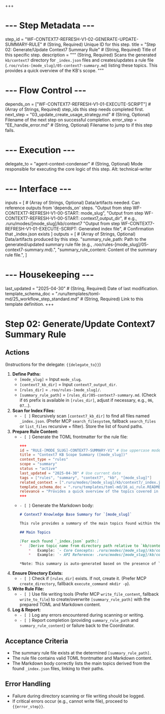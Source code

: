 +++
# --- Step Metadata ---
step_id = "WF-CONTEXT7-REFRESH-V1-02-GENERATE-UPDATE-SUMMARY-RULE" # (String, Required) Unique ID for this step.
title = "Step 02: Generate/Update Context7 Summary Rule" # (String, Required) Title of this specific step.
description = """
(String, Required) Scans the generated `kb/context7` directory for `_index.json` files
and creates/updates a rule file (`.roo/rules-[mode_slug]/05-context7-summary.md`) listing these topics.
This provides a quick overview of the KB's scope.
"""

# --- Flow Control ---
depends_on = ["WF-CONTEXT7-REFRESH-V1-01-EXECUTE-SCRIPT"] # (Array of Strings, Required) step_ids this step needs completed first.
next_step = "03_update_create_usage_strategy.md" # (String, Optional) Filename of the next step on successful completion.
error_step = "EE_handle_error.md" # (String, Optional) Filename to jump to if this step fails.

# --- Execution ---
delegate_to = "agent-context-condenser" # (String, Optional) Mode responsible for executing the core logic of this step. Alt: technical-writer

# --- Interface ---
inputs = [ # (Array of Strings, Optional) Data/artifacts needed. Can reference outputs from 'depends_on' steps.
    "Output from step WF-CONTEXT7-REFRESH-V1-00-START: mode_slug",
    "Output from step WF-CONTEXT7-REFRESH-V1-00-START: context7_output_dir", # e.g., .ruru/modes/[mode_slug]/kb/context7
    "Output from step WF-CONTEXT7-REFRESH-V1-01-EXECUTE-SCRIPT: Generated index file", # Confirmation that _index.json exists
]
outputs = [ # (Array of Strings, Optional) Data/artifacts produced by this step.
    "summary_rule_path: Path to the generated/updated summary rule file (e.g., .roo/rules-[mode_slug]/05-context7-summary.md).",
    "summary_rule_content: Content of the summary rule file.",
]

# --- Housekeeping ---
last_updated = "2025-04-30" # (String, Required) Date of last modification.
template_schema_doc = ".ruru/templates/toml-md/25_workflow_step_standard.md" # (String, Required) Link to this template definition.
+++

# Step 02: Generate/Update Context7 Summary Rule

## Actions

(Instructions for the delegate: `{{delegate_to}}`)

1.  **Define Paths:**
    *   `[mode_slug]` = Input `mode_slug`.
    *   `[context7_kb_dir]` = Input `context7_output_dir`.
    *   `[rules_dir]` = `.roo/rules-[mode_slug]/`.
    *   `[summary_rule_path]` = `[rules_dir]05-context7-summary.md`. (Check if `05` prefix is available in `[rules_dir]`, adjust if necessary, e.g., `06`, `07`...).
2.  **Scan for Index Files:**
    *   `- [ ]` Recursively scan `[context7_kb_dir]` to find all files named `_index.json`. (Prefer MCP `search_filesystem`, fallback `search_files` or `list_files` recursive + filter). Store the list of found paths.
3.  **Prepare Rule Content:**
    *   `- [ ]` Generate the TOML frontmatter for the rule file:
        ```toml
        +++
        id = "RULE-[MODE_SLUG]-CONTEXT7-SUMMARY-V1" # Use uppercase mode_slug
        title = "Context7 KB Scope Summary ([mode_slug])"
        context_type = "rules"
        scope = "summary"
        status = "active"
        last_updated = "2025-04-30" # Use current date
        tags = ["rules", "summary", "context7", "kb", "[mode_slug]"]
        related_context = [".ruru/modes/[mode_slug]/kb/context7/_index.json"] # Link to main index
        template_schema_doc = ".ruru/templates/toml-md/16_ai_rule.README.md"
        relevance = "Provides a quick overview of the topics covered in the Context7 KB."
        +++
        ```
    *   `- [ ]` Generate the Markdown body:
        ```markdown
        # Context7 Knowledge Base Summary for `[mode_slug]`

        This rule provides a summary of the main topics found within the Context7-derived Knowledge Base located at `.ruru/modes/[mode_slug]/kb/context7/`.

        ## Main Topics

        [For each found `_index.json` path:]
        *   [Derive topic name from directory path relative to `kb/context7/`] : [Path relative to workspace root]
            *   Example: `- Core Concepts: .ruru/modes/[mode_slug]/kb/context7/core_concepts/_index.json`
            *   Example: `- API Reference: .ruru/modes/[mode_slug]/kb/context7/api/_index.json`

        *Note: This summary is auto-generated based on the presence of `_index.json` files.*
        ```
4.  **Ensure Directory Exists:**
    *   `- [ ]` Check if `[rules_dir]` exists. If not, create it. (Prefer MCP `create_directory`, fallback `execute_command mkdir -p`).
5.  **Write Rule File:**
    *   `- [ ]` Use file writing tools (Prefer MCP `write_file_content`, fallback `write_to_file`) to create/overwrite `[summary_rule_path]` with the prepared TOML and Markdown content.
6.  **Log & Report:**
    *   `- [ ]` Log any errors encountered during scanning or writing.
    *   `- [ ]` Report completion (providing `summary_rule_path` and `summary_rule_content`) or failure back to the Coordinator.

## Acceptance Criteria

*   The summary rule file exists at the determined `[summary_rule_path]`.
*   The rule file contains valid TOML frontmatter and Markdown content.
*   The Markdown body correctly lists the main topics derived from the found `_index.json` files, linking to their paths.

## Error Handling

*   Failure during directory scanning or file writing should be logged.
*   If critical errors occur (e.g., cannot write file), proceed to `{{error_step}}`.
